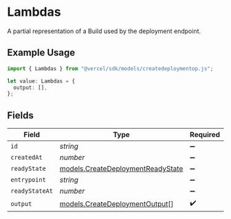 # Lambdas

A partial representation of a Build used by the deployment endpoint.

## Example Usage

```typescript
import { Lambdas } from "@vercel/sdk/models/createdeploymentop.js";

let value: Lambdas = {
  output: [],
};
```

## Fields

| Field                                                                        | Type                                                                         | Required                                                                     | Description                                                                  |
| ---------------------------------------------------------------------------- | ---------------------------------------------------------------------------- | ---------------------------------------------------------------------------- | ---------------------------------------------------------------------------- |
| `id`                                                                         | *string*                                                                     | :heavy_minus_sign:                                                           | N/A                                                                          |
| `createdAt`                                                                  | *number*                                                                     | :heavy_minus_sign:                                                           | N/A                                                                          |
| `readyState`                                                                 | [models.CreateDeploymentReadyState](../models/createdeploymentreadystate.md) | :heavy_minus_sign:                                                           | N/A                                                                          |
| `entrypoint`                                                                 | *string*                                                                     | :heavy_minus_sign:                                                           | N/A                                                                          |
| `readyStateAt`                                                               | *number*                                                                     | :heavy_minus_sign:                                                           | N/A                                                                          |
| `output`                                                                     | [models.CreateDeploymentOutput](../models/createdeploymentoutput.md)[]       | :heavy_check_mark:                                                           | N/A                                                                          |